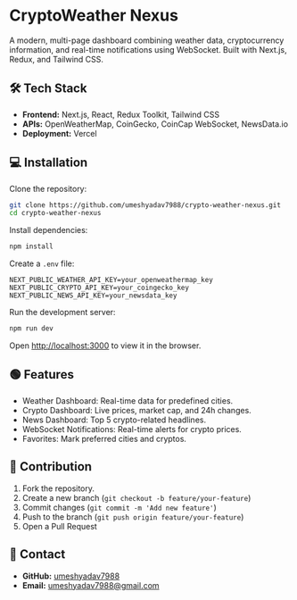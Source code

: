 # CryptoWeather Nexus

A modern, multi-page dashboard combining weather data, cryptocurrency information, and real-time notifications using WebSocket. Built with Next.js, Redux, and Tailwind CSS.

## 🛠 Tech Stack
- **Frontend:** Next.js, React, Redux Toolkit, Tailwind CSS
- **APIs:** OpenWeatherMap, CoinGecko, CoinCap WebSocket, NewsData.io
- **Deployment:** Vercel

## 💻 Installation
Clone the repository:
```bash
git clone https://github.com/umeshyadav7988/crypto-weather-nexus.git
cd crypto-weather-nexus
```
Install dependencies:
```bash
npm install
```
Create a `.env` file:
```
NEXT_PUBLIC_WEATHER_API_KEY=your_openweathermap_key
NEXT_PUBLIC_CRYPTO_API_KEY=your_coingecko_key
NEXT_PUBLIC_NEWS_API_KEY=your_newsdata_key
```
Run the development server:
```bash
npm run dev
```
Open [http://localhost:3000](http://localhost:3000) to view it in the browser.

## 🟢 Features
- Weather Dashboard: Real-time data for predefined cities.
- Crypto Dashboard: Live prices, market cap, and 24h changes.
- News Dashboard: Top 5 crypto-related headlines.
- WebSocket Notifications: Real-time alerts for crypto prices.
- Favorites: Mark preferred cities and cryptos.

## 📝 Contribution
1. Fork the repository.
2. Create a new branch (`git checkout -b feature/your-feature`)
3. Commit changes (`git commit -m 'Add new feature'`)
4. Push to the branch (`git push origin feature/your-feature`)
5. Open a Pull Request

## 📨 Contact
- **GitHub:** [umeshyadav7988](https://github.com/umeshyadav7988)
- **Email:** umeshyadav7988@gmail.com

